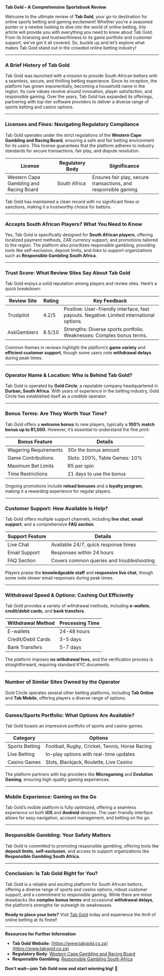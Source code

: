 **Tab Gold – A Comprehensive Sportsbook Review**  

Welcome to the ultimate review of **Tab Gold**, your go-to destination for online sports betting and gaming excitement! Whether you’re a seasoned punter or a newbie looking to dive into the world of online betting, this article will provide you with everything you need to know about Tab Gold. From its licensing and trustworthiness to its game portfolio and customer support, we’ve got it all covered. So, buckle up and let’s explore what makes Tab Gold stand out in the crowded online betting industry!  

---

### **A Brief History of Tab Gold**  
Tab Gold was launched with a mission to provide South African bettors with a seamless, secure, and thrilling betting experience. Since its inception, the platform has grown exponentially, becoming a household name in the region. Its core values revolve around innovation, player satisfaction, and responsible gaming. Over the years, Tab Gold has expanded its offerings, partnering with top-tier software providers to deliver a diverse range of sports betting and casino options.  

---

### **Licenses and Fines: Navigating Regulatory Compliance**  
Tab Gold operates under the strict regulations of the **Western Cape Gambling and Racing Board**, ensuring a safe and fair betting environment for its users. This license guarantees that the platform adheres to industry standards for secure transactions, fair play, and dispute resolution.  

| **License** | **Regulatory Body** | **Significance** |  
|-------------|---------------------|------------------|  
| Western Cape Gambling and Racing Board | South Africa | Ensures fair play, secure transactions, and responsible gaming |  

Tab Gold has maintained a clean record with no significant fines or sanctions, making it a trustworthy choice for bettors.  

---

### **Accepts South African Players? What You Need to Know**  
Yes, Tab Gold is specifically designed for **South African players**, offering localized payment methods, ZAR currency support, and promotions tailored to the region. The platform also prioritizes responsible gambling, providing tools like self-exclusion, deposit limits, and links to support organizations such as **Responsible Gambling South Africa**.  

---

### **Trust Score: What Review Sites Say About Tab Gold**  
Tab Gold enjoys a solid reputation among players and review sites. Here’s a quick breakdown:  

| **Review Site** | **Rating** | **Key Feedback** |  
|-----------------|------------|------------------|  
| Trustpilot | 4.2/5 | Positive: User-friendly interface, fast payouts. Negative: Limited international options. |  
| AskGamblers | 8.5/10 | Strengths: Diverse sports portfolio. Weaknesses: Complex bonus terms. |  

Common themes in reviews highlight the platform’s **game variety** and **efficient customer support**, though some users note **withdrawal delays** during peak times.  

---

### **Operator Name & Location: Who is Behind Tab Gold?**  
Tab Gold is operated by **Gold Circle**, a reputable company headquartered in **Durban, South Africa**. With years of experience in the betting industry, Gold Circle has established itself as a credible operator.  

---

### **Bonus Terms: Are They Worth Your Time?**  
Tab Gold offers a **welcome bonus** to new players, typically a **100% match bonus up to R1,000**. However, it’s essential to understand the fine print:  

| **Bonus Feature** | **Details** |  
|-------------------|-------------|  
| Wagering Requirements | 30x the bonus amount |  
| Game Contributions | Slots: 100%, Table Games: 10% |  
| Maximum Bet Limits | R5 per spin |  
| Time Restrictions | 21 days to use the bonus |  

Ongoing promotions include **reload bonuses** and a **loyalty program**, making it a rewarding experience for regular players.  

---

### **Customer Support: How Available Is Help?**  
Tab Gold offers multiple support channels, including **live chat**, **email support**, and a comprehensive **FAQ section**.  

| **Support Feature** | **Details** |  
|---------------------|-------------|  
| Live Chat | Available 24/7, quick response times |  
| Email Support | Responses within 24 hours |  
| FAQ Section | Covers common queries and troubleshooting |  

Players praise the **knowledgeable staff** and **responsive live chat**, though some note slower email responses during peak times.  

---

### **Withdrawal Speed & Options: Cashing Out Efficiently**  
Tab Gold provides a variety of withdrawal methods, including **e-wallets**, **credit/debit cards**, and **bank transfers**.  

| **Withdrawal Method** | **Processing Time** |  
|-----------------------|---------------------|  
| E-wallets | 24-48 hours |  
| Credit/Debit Cards | 3-5 days |  
| Bank Transfers | 5-7 days |  

The platform imposes **no withdrawal fees**, and the verification process is straightforward, requiring standard KYC documents.  

---

### **Number of Similar Sites Owned by the Operator**  
Gold Circle operates several other betting platforms, including **Tab Online** and **Tab Mobile**, offering players a diverse range of options.  

---

### **Games/Sports Portfolio: What Options Are Available?**  
Tab Gold boasts an impressive portfolio of sports and casino games.  

| **Category** | **Options** |  
|--------------|-------------|  
| Sports Betting | Football, Rugby, Cricket, Tennis, Horse Racing |  
| Live Betting | In-play options with real-time updates |  
| Casino Games | Slots, Blackjack, Roulette, Live Casino |  

The platform partners with top providers like **Microgaming** and **Evolution Gaming**, ensuring high-quality gaming experiences.  

---

### **Mobile Experience: Gaming on the Go**  
Tab Gold’s mobile platform is fully optimized, offering a seamless experience on both **iOS** and **Android** devices. The user-friendly interface allows for easy navigation, account management, and betting on the go.  

---

### **Responsible Gambling: Your Safety Matters**  
Tab Gold is committed to promoting responsible gambling, offering tools like **deposit limits**, **self-exclusion**, and access to support organizations like **Responsible Gambling South Africa**.  

---

### **Conclusion: Is Tab Gold Right for You?**  
Tab Gold is a reliable and exciting platform for South African bettors, offering a diverse range of sports and casino options, robust customer support, and a commitment to responsible gaming. While there are minor drawbacks like **complex bonus terms** and occasional **withdrawal delays**, the platform’s strengths far outweigh its weaknesses.  

**Ready to place your bets?** Visit [Tab Gold](https://www.tabgold.co.za) today and experience the thrill of online betting at its finest!  

---

**Resources for Further Information**  
- **Tab Gold Website**: [https://www.tabgold.co.za](https://www.tabgold.co.za)  
- **Regulatory Body**: [Western Cape Gambling and Racing Board](https://www.wcgrb.co.za)  
- **Responsible Gambling**: [Responsible Gambling South Africa](https://www.responsiblegambling.org.za)  

**Don’t wait—join Tab Gold now and start winning big!** 🎉